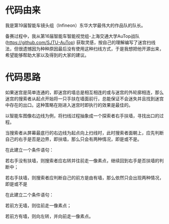 # 代码由来
我是第19届智能车镜头组（Infineon）东华大学最伟大的作品队的队长。

备赛过程中，我从第16届智能车智能视觉组-上海交通大学AuTop战队 (https://github.com/SJTU-AuTop) 获取灵感，按自己的理解编写了迷宫扫线法，但很遗憾因为种种原因最后没有使用这种扫线方式，于是我想把他开源出来，希望能够帮助大家以及得到的大家的建议。
# 代码思路
如果迷宫是简单连通的，即迷宫的墙总是相互相连的或与迷宫的外轮廓相连，那么迷宫的搜索者从起点开始将一只手扶在墙面前行，总能保证不会迷失并且找到迷宫中存在的出口。这种策略在刚进入迷宫时即执行的效果是最佳的。

以智能车图像右边线为例，将扫线过程抽象成一个探索者右手扶墙，寻找出口的过程。

当搜索者从屏幕最底行的右边线为起点向上扫线时，此时搜索者面朝上，应先判断自己的右手是否是边界，即扶墙，那么只会有两种情况，即是或不是。

在此建立一个条件语句：

若右手没有扶墙，则搜索者应右转并往前走一像素点，继续回到右手是否扶墙的判断中；

若右手扶墙，则搜索者应判断自己的前方是由有墙，那么依然只会出现两种情况，即是或不是

在此建立二个条件语句：

若前方无墙，则往前走一像素点；

若前方有墙，则向左转，并向前走一像素点。
